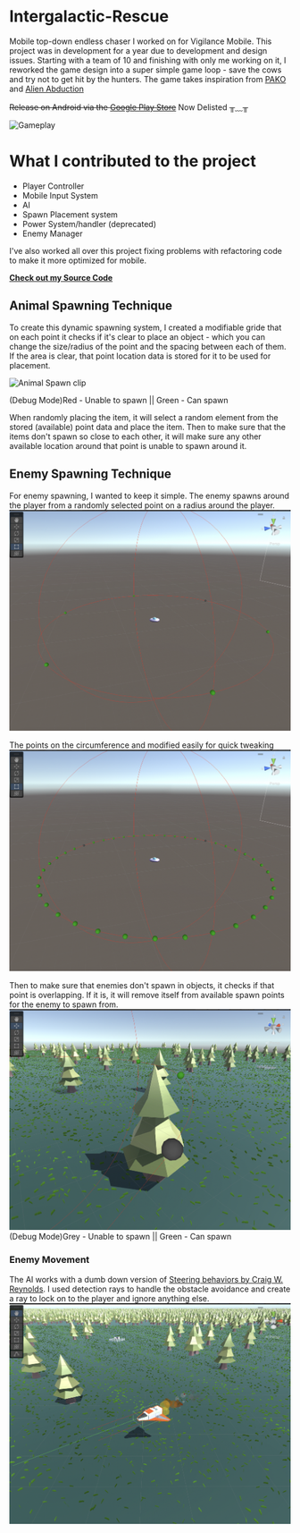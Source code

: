 # Intergalactic-Rescue
Mobile top-down endless chaser I worked on for Vigilance Mobile. This project was in development for a year due to development and design issues. Starting with a team of 10 and finishing with only me working on it, I reworked the game design into a super simple game loop - save the cows and try not to get hit by the hunters. 
The game takes inspiration from [PAKO](https://apps.apple.com/us/app/pako-car-chase-simulator/id903183877) and [Alien Abduction](http://www.caiman.us/scripts/fw/f658.html) 

~~Release on Android via the [Google Play Store](https://play.google.com/store/apps/details?id=com.VigilanceMobile.IntergalacticRescue)~~
Now Delisted ╥﹏╥

![Gameplay](ImageFiles/Gameplay.gif)

# What I contributed to the project
- Player Controller
- Mobile Input System
- AI 
- Spawn Placement system
- Power System/handler (deprecated)
- Enemy Manager

I've also worked all over this project fixing problems with refactoring code to make it more optimized for mobile.

[**Check out my Source Code**](../SourceCode)

## Animal Spawning Technique
To create this dynamic spawning system, I created a modifiable gride that on each point it checks if it's clear to place an object - which you can change the size/radius of the point and the spacing between each of them. If the area is clear, that point location data is stored for it to be used for placement. 

![Animal Spawn clip](ImageFiles/AnimalSpawning02.gif)

(Debug Mode)Red - Unable to spawn || Green - Can spawn

When randomly placing the item, it will select a random element from the stored (available) point data and place the item. Then to make sure that the items don't spawn so close to each other, it will make sure any other available location around that point is unable to spawn around it. 

## Enemy Spawning Technique
For enemy spawning, I wanted to keep it simple. The enemy spawns around the player from a randomly selected point on a radius around the player. 
![Enemy Spawner Example 1](ImageFiles/EnemySpawning01.png)

The points on the circumference and modified easily for quick tweaking
![Enemy Spawner Example 2](ImageFiles/EnemySpawning02.png)

Then to make sure that enemies don't spawn in objects, it checks if that point is overlapping. If it is, it will remove itself from available spawn points for the enemy to spawn from.
![Enemy Spawner Close up](ImageFiles/EnemySpawning03.png)
(Debug Mode)Grey - Unable to spawn || Green - Can spawn

### Enemy Movement

The AI works with a dumb down version of [Steering behaviors by Craig W. Reynolds](https://www.red3d.com/cwr/steer/gdc99/). I used detection rays to handle the obstacle avoidance and create a ray to lock on to the player and ignore anything else. 
![Enemy Actor](ImageFiles/EnemyMovement.png)
